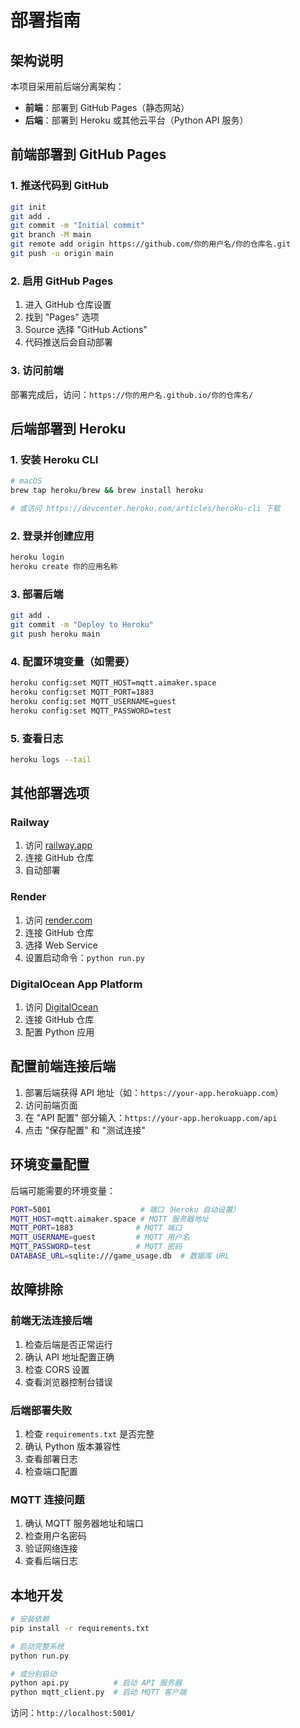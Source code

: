 # 部署指南

## 架构说明

本项目采用前后端分离架构：
- **前端**：部署到 GitHub Pages（静态网站）
- **后端**：部署到 Heroku 或其他云平台（Python API 服务）

## 前端部署到 GitHub Pages

### 1. 推送代码到 GitHub

```bash
git init
git add .
git commit -m "Initial commit"
git branch -M main
git remote add origin https://github.com/你的用户名/你的仓库名.git
git push -u origin main
```

### 2. 启用 GitHub Pages

1. 进入 GitHub 仓库设置
2. 找到 "Pages" 选项
3. Source 选择 "GitHub Actions"
4. 代码推送后会自动部署

### 3. 访问前端

部署完成后，访问：`https://你的用户名.github.io/你的仓库名/`

## 后端部署到 Heroku

### 1. 安装 Heroku CLI

```bash
# macOS
brew tap heroku/brew && brew install heroku

# 或访问 https://devcenter.heroku.com/articles/heroku-cli 下载
```

### 2. 登录并创建应用

```bash
heroku login
heroku create 你的应用名称
```

### 3. 部署后端

```bash
git add .
git commit -m "Deploy to Heroku"
git push heroku main
```

### 4. 配置环境变量（如需要）

```bash
heroku config:set MQTT_HOST=mqtt.aimaker.space
heroku config:set MQTT_PORT=1883
heroku config:set MQTT_USERNAME=guest
heroku config:set MQTT_PASSWORD=test
```

### 5. 查看日志

```bash
heroku logs --tail
```

## 其他部署选项

### Railway

1. 访问 [railway.app](https://railway.app)
2. 连接 GitHub 仓库
3. 自动部署

### Render

1. 访问 [render.com](https://render.com)
2. 连接 GitHub 仓库
3. 选择 Web Service
4. 设置启动命令：`python run.py`

### DigitalOcean App Platform

1. 访问 [DigitalOcean](https://www.digitalocean.com/products/app-platform/)
2. 连接 GitHub 仓库
3. 配置 Python 应用

## 配置前端连接后端

1. 部署后端获得 API 地址（如：`https://your-app.herokuapp.com`）
2. 访问前端页面
3. 在 "API 配置" 部分输入：`https://your-app.herokuapp.com/api`
4. 点击 "保存配置" 和 "测试连接"

## 环境变量配置

后端可能需要的环境变量：

```bash
PORT=5001                    # 端口（Heroku 自动设置）
MQTT_HOST=mqtt.aimaker.space # MQTT 服务器地址
MQTT_PORT=1883              # MQTT 端口
MQTT_USERNAME=guest         # MQTT 用户名
MQTT_PASSWORD=test          # MQTT 密码
DATABASE_URL=sqlite:///game_usage.db  # 数据库 URL
```

## 故障排除

### 前端无法连接后端

1. 检查后端是否正常运行
2. 确认 API 地址配置正确
3. 检查 CORS 设置
4. 查看浏览器控制台错误

### 后端部署失败

1. 检查 `requirements.txt` 是否完整
2. 确认 Python 版本兼容性
3. 查看部署日志
4. 检查端口配置

### MQTT 连接问题

1. 确认 MQTT 服务器地址和端口
2. 检查用户名密码
3. 验证网络连接
4. 查看后端日志

## 本地开发

```bash
# 安装依赖
pip install -r requirements.txt

# 启动完整系统
python run.py

# 或分别启动
python api.py          # 启动 API 服务器
python mqtt_client.py  # 启动 MQTT 客户端
```

访问：`http://localhost:5001/`